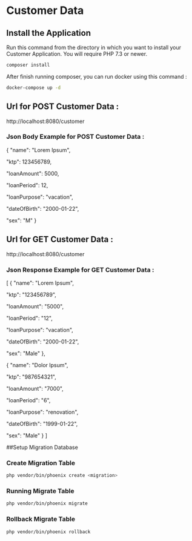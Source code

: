 # Customer Data
## Install the Application

Run this command from the directory in which you want to install your Customer Application. You will require PHP 7.3 or newer.

```bash
composer install
```

After finish running composer, you can run docker using this command :
```bash
docker-compose up -d
```

## Url for POST Customer Data :
http://localhost:8080/customer

### Json Body Example for POST Customer Data :

{
"name": "Lorem Ipsum",

"ktp": 123456789,

"loanAmount": 5000,

"loanPeriod": 12,

"loanPurpose": "vacation",

"dateOfBirth": "2000-01-22",

"sex": "M"
}


## Url for GET Customer Data :
http://localhost:8080/customer

### Json Response Example for GET Customer Data :

[
{
"name": "Lorem Ipsum",

"ktp": "123456789",

"loanAmount": "5000",

"loanPeriod": "12",

"loanPurpose": "vacation",

"dateOfBirth": "2000-01-22",

"sex": "Male"
},

{
"name": "Dolor Ipsum",

"ktp": "987654321",

"loanAmount": "7000",

"loanPeriod": "6",

"loanPurpose": "renovation",

"dateOfBirth": "1999-01-22",

"sex": "Male"
}
]


##Setup Migration Database

### Create Migration Table

```bash
php vendor/bin/phoenix create <migration>
```

### Running Migrate Table
```bash
php vendor/bin/phoenix migrate
```
### Rollback Migrate Table
```bash
php vendor/bin/phoenix rollback
```